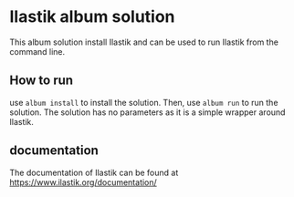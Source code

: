 # Ilastik album solution

This album solution install Ilastik and can be used to run Ilastik from the command line.


## How to run
use `album install` to install the solution. Then,
use `album run` to run the solution. The solution has no parameters as it is a simple wrapper around Ilastik.

## documentation
The documentation of Ilastik can be found at https://www.ilastik.org/documentation/

